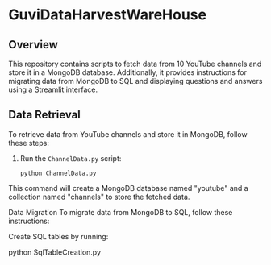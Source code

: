 # GuviDataHarvestWareHouse

## Overview

This repository contains scripts to fetch data from 10 YouTube channels and store it in a MongoDB database. Additionally, it provides instructions for migrating data from MongoDB to SQL and displaying questions and answers using a Streamlit interface.

## Data Retrieval

To retrieve data from YouTube channels and store it in MongoDB, follow these steps:

1. Run the `ChannelData.py` script:

   ```shell
   python ChannelData.py

This command will create a MongoDB database named "youtube" and a collection named "channels" to store the fetched data.

Data Migration
To migrate data from MongoDB to SQL, follow these instructions:

Create SQL tables by running:

python SqlTableCreation.py
